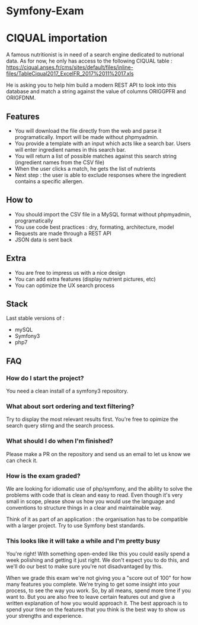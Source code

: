 # Symfony-Exam

CIQUAL importation
====

A famous nutritionist is in need of a search engine dedicated to nutrional data.
As for now, he only has access to the following CIQUAL table : https://ciqual.anses.fr/cms/sites/default/files/inline-files/TableCiqual2017_ExcelFR_2017%2011%2017.xls

He is asking you to help him build a modern REST API to look into this database and match a string against the value of columns ORIGGPFR
 and ORIGFDNM.

Features
----

- You will download the file directly from the web and parse it programatically. Import will be made without phpmyadmin.
- You provide a template with an input which acts like a search bar. Users will enter ingredient names in this search bar.
- You will return a list of possible matches against this search string (ingredient names from the CSV file)
- When the user clicks a match, he gets the list of nutrients
- Next step : the user is able to exclude responses where the ingredient contains a specific allergen.

How to
----

- You should import the CSV file in a MySQL format without phpmyadmin, programatically
- You use code best practices : dry, formating, architecture, model
- Requests are made through a REST API
- JSON data is sent back


Extra
----

- You are free to impress us with a nice design
- You can add extra features (display nutrient pictures, etc)
- You can optimize the UX search process

Stack
----

Last stable versions of :
- mySQL
- Symfony3
- php7

FAQ
----

### How do I start the project?

You need a clean install of a symfony3 repository.

### What about sort ordering and text filtering?

Try to display the most relevant results first. You're free to opimize the search query stirng and the search process.

### What should I do when I'm finished?

Please make a PR on the repository and send us an email to let us know we can check it.

### How is the exam graded?

We are looking for idiomatic use of php/symfony, and the ability to solve the problems with code that is clean and easy to read. Even though it's very small in scope, please show us how you would use the language and conventions to structure things in a clear and maintainable way.

Think of it as part of an application : the organisation has to be compatible with a larger project. Try to use Symfony best standards.

### This looks like it will take a while and I'm pretty busy

You're right! With something open-ended like this you could easily spend a week polishing and getting it just right. We don't expect you to do this, and we'll do our best to make sure you're not disadvantaged by this.

When we grade this exam we're not giving you a "score out of 100" for how many features you complete. We're trying to get some insight into your process, to see the way you work. So, by all means, spend more time if you want to. But you are also free to leave certain features out and give a written explanation of how you would approach it. The best approach is to spend your time on the features that you think is the best way to show us your strengths and experience.
